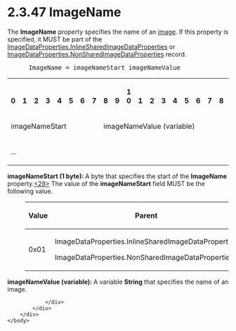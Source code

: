 <html dir="LTR" xmlns:mshelp="http://msdn.microsoft.com/mshelp" xmlns:ddue="http://ddue.schemas.microsoft.com/authoring/2003/5" xmlns:xlink="http://www.w3.org/1999/xlink" xmlns:tool="http://www.microsoft.com/tooltip">
    <head>
        <meta http-equiv="Content-Type" content="text/html; CHARSET=utf-8"></meta>
        <meta name="save" content="history"></meta>
        <title>2.3.47 ImageName</title>
        <xml>
            <mshelp:toctitle title="2.3.47 ImageName"></mshelp:toctitle>
            <mshelp:rltitle title="[MS-RPL]: ImageName"></mshelp:rltitle>
            <mshelp:keyword index="A" term="5ad8565e-515f-458f-8ddd-8e3642a32b56"></mshelp:keyword>
            <mshelp:attr name="DCSext.ContentType" value="open specification"></mshelp:attr>
            <mshelp:attr name="AssetID" value="5ad8565e-515f-458f-8ddd-8e3642a32b56"></mshelp:attr>
            <mshelp:attr name="TopicType" value="kbRef"></mshelp:attr>
            <mshelp:attr name="DCSext.Title" value="[MS-RPL]: ImageName" />
        </xml>
    </head>
    <body>
        <div id="header">
            <h1 class="heading">2.3.47 ImageName</h1>
        </div>
        <div id="mainSection">
            <div id="mainBody">
                <div id="allHistory" class="saveHistory"></div>
                <div id="sectionSection0" class="section" name="collapseableSection">
                    

<p>The <b>ImageName</b> property specifies the name of an <a href="75ae48f7-746b-4b41-919c-6699fa28b3ef.htm#gt_d6b55d1e-aea6-4b7e-a23d-c0de845e0b50">image</a>. If this property is
specified, it MUST be part of the <a href="1b93acb6-ccb8-494f-abe9-797e9d3ab199.htm">ImageDataProperties.InlineSharedImageDataProperties</a>
or <a href="cd824380-615e-4259-9193-320c0992eb47.htm">ImageDataProperties.NonSharedImageDataProperties</a>
record.           </p>

<dl>
<dd>
<div><pre> ImageName = imageNameStart imageNameValue
</pre></div>
</dd></dl>

<table>
 <tr>
  <th><p><br>0</p></th>
  <th><p><br>1</p></th>
  <th><p><br>2</p></th>
  <th><p><br>3</p></th>
  <th><p><br>4</p></th>
  <th><p><br>5</p></th>
  <th><p><br>6</p></th>
  <th><p><br>7</p></th>
  <th><p><br>8</p></th>
  <th><p><br>9</p></th>
  <th><p>1<br>0</p></th>
  <th><p><br>1</p></th>
  <th><p><br>2</p></th>
  <th><p><br>3</p></th>
  <th><p><br>4</p></th>
  <th><p><br>5</p></th>
  <th><p><br>6</p></th>
  <th><p><br>7</p></th>
  <th><p><br>8</p></th>
  <th><p><br>9</p></th>
  <th><p>2<br>0</p></th>
  <th><p><br>1</p></th>
  <th><p><br>2</p></th>
  <th><p><br>3</p></th>
  <th><p><br>4</p></th>
  <th><p><br>5</p></th>
  <th><p><br>6</p></th>
  <th><p><br>7</p></th>
  <th><p><br>8</p></th>
  <th><p><br>9</p></th>
  <th><p>3<br>0</p></th>
  <th><p><br>1</p></th>
 </tr>
 <tr>
  <td colspan="8">
  <p>imageNameStart</p>
  </td>
  <td colspan="24">
  <p>imageNameValue
  (variable)</p>
  </td>
 </tr>
 <tr>
  <td colspan="32">
  <p>...</p>
  </td>
 </tr>
</table>

<p><b>imageNameStart (1 byte): </b>A byte that specifies
the start of the <b>ImageName</b> property.<a id="Appendix_A_Target_29"></a><a href="1d022514-2a2f-41df-b2f8-36f19e474fa5.htm#Appendix_A_29" aria-label="Product behavior note 29">&lt;29&gt;</a> The value
of the <b>imageNameStart</b> field MUST be the following value.</p>

<dl>
<dd>
<table>
 <thead>
  <tr>
   <th>
   <p>Value</p>
   </th>
   <th>
   <p>Parent</p>
   </th>
  </tr>
 </thead>
 <tr>
  <td>
  <p>0x01</p>
  </td>
  <td>
  <p>ImageDataProperties.InlineSharedImageDataProperties</p>
  <p>ImageDataProperties.NonSharedImageDataProperties</p>
  </td>
 </tr>
</table>
</dd></dl>

<p><b>imageNameValue (variable): </b>A variable <b>String</b>
that specifies the name of an image.</p>


                </div>
            </div>
        </div>
    </body>
</html>